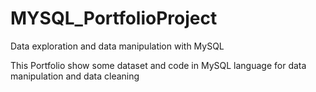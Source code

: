 # MYSQL_PortfolioProject
Data exploration and data manipulation with MySQL

This Portfolio show some dataset and code in MySQL language for data manipulation and data cleaning
